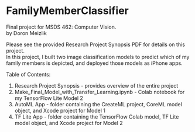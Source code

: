 # FamilyMemberClassifier

Final project for MSDS 462: Computer Vision.\
by Doron Meizlik

Please see the provided Research Project Synopsis PDF for details on this project.\
In this project, I built two image classification models to predict which of my family members is depicted, and deployed those models as iPhone apps.


Table of Contents:
1. Research Project Synopsis - provides overview of the entire project
2. Make_Final_Model_with_Transfer_Learning.ipynb - Colab notebook for my TensorFlow Lite Model 2
3. AutoML App - folder containing the CreateML project, CoreML model object, and Xcode project for Model 1
4. TF Lite App - folder containing the TensorFlow Colab model, TF Lite model object, and Xcode project for Model 2
